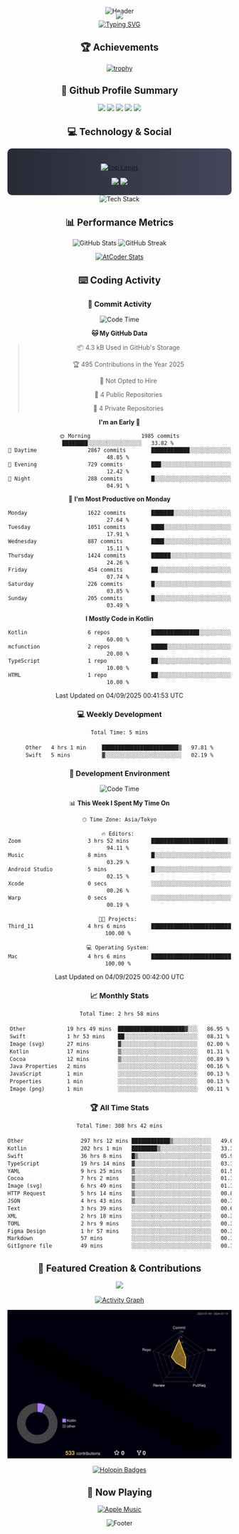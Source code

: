 <div align="center">
  
![Header](https://capsule-render.vercel.app/api?type=waving&color=gradient&customColorList=12&height=300&section=header&text=Welcome%20to%20Batapii's%20Universe&fontSize=50&animation=fadeIn&fontAlignY=40&desc=Android%20Developer%20|%20Kotlin%20LOVE%20)

<div style="margin-top: -20px;">
  <img src="https://readme-typing-svg.herokuapp.com/?lines=Crafting+Android+Experiences;Building+Tomorrow's+Apps+Today;Always+Learning,+Always+Growing&font=Fira%20Code&center=true&width=440&height=45&color=f75c7e&vCenter=true&size=22&pause=1000">
</div>

<a href="https://git.io/typing-svg">
  <img src="https://readme-typing-svg.demolab.com?font=Fira+Code&weight=600&size=28&duration=4000&pause=1000&center=true&vCenter=true&width=800&lines=Hey+there!+I'm+Batapii+%F0%9F%91%8B;Android+Developer+from+Japan+%F0%9F%87%AF%F0%9F%87%B5" alt="Typing SVG" />
</a>

## 🏆 Achievements

[![trophy](https://github-profile-trophy.vercel.app/?username=batapii&theme=onestar&no-frame=true&no-bg=true&column=8&rank=SECRET,SSS,SS,S,AAA,AA,A,B,C,?&margin-w=10&margin-h=10)](https://github.com/ryo-ma/github-profile-trophy)

## 🎯 Github Profile Summary

<div align="center">
  <img src="http://github-profile-summary-cards.vercel.app/api/cards/profile-details?username=batapii&theme=radical" />
  <img src="http://github-profile-summary-cards.vercel.app/api/cards/repos-per-language?username=batapii&theme=radical" />
  <img src="http://github-profile-summary-cards.vercel.app/api/cards/most-commit-language?username=batapii&theme=radical" />
  <img src="http://github-profile-summary-cards.vercel.app/api/cards/stats?username=batapii&theme=radical" />
  <img src="http://github-profile-summary-cards.vercel.app/api/cards/productive-time?username=batapii&theme=radical" />
</div>

## 💻 Technology & Social

<div align="center" style="background: linear-gradient(to right, #282A36, #44475A); padding: 20px; border-radius: 10px;">

[![Top Langs](https://github-readme-stats.vercel.app/api/top-langs/?username=batapii
)](https://github.com/anuraghazra/github-readme-stats)

<div style="margin-top: 15px">
<a href="https://github.com/batapii"><img src="https://img.shields.io/github/followers/batapii?style=for-the-badge&logo=github&label=Follow&color=ff6e96&labelColor=282A36"/></a>
<a href="https://twitter.com/batapii3939"><img src="https://img.shields.io/twitter/follow/batapii?style=for-the-badge&logo=twitter&color=1DA1F2&labelColor=282A36&label= Twitter"/></a>
</div>

</div>

<div align="center">
<img src="https://github-readme-tech-stack.vercel.app/api/cards?title=Tech+Stack&align=center&titleAlign=center&fontSize=20&lineHeight=10&lineCount=4&theme=github_dark&width=800&bg=%230D1117&badge=%23161B22&border=%2321262D&titleColor=%2358A6FF&line1=kotlin%2Ckotlin%2C0095D5%3Bandroid%2Candroid%2C00ff00%3Bjetpackcompose%2Cjetpack%2C4285F4%3B&line2=swift%2Cswift%2CFA7343%3Bfirebase%2Cfirebase%2CFFCA28%3Bgithub%2Cgithub%2C181717%3B&line3=typescript%2Ctypescript%2C3178C6%3Bgraphql%2Cgraphql%2CE10098%3Bsupabase%2Csupabase%2C3FCF8E%3B&line4=gradle%2Cgradle%2C02303A%3Bgitkraken%2Cgitkraken%2C179287%3Bpostman%2Cpostman%2CFF6C37%3B" alt="Tech Stack" />
</div>



## 📊 Performance Metrics

<div align="center">

![GitHub Stats](https://github-readme-stats.vercel.app/api?username=batapii&show_icons=true&theme=radical&hide_border=true&bg_color=0D1117)
![GitHub Streak](https://github-readme-streak-stats.herokuapp.com/?user=batapii&theme=radical&hide_border=true&background=0D1117)

[![AtCoder Stats](https://atcoder-readme-stats.vercel.app/stats/batapii3939?theme=dark&show_history=5&width=495)](https://github.com/iwbc-mzk/atcoder-readme-stats)

</div>

## ⌨️ Coding Activity

### 🌟 Commit Activity
<!--START_SECTION:commit-stats-->
![Code Time](http://img.shields.io/badge/Code%20Time-605%20hrs%2054%20mins-blue)

**🐱 My GitHub Data** 

> 📦 4.3 kB Used in GitHub's Storage 
 > 
> 🏆 495 Contributions in the Year 2025
 > 
> 🚫 Not Opted to Hire
 > 
> 📜 4 Public Repositories 
 > 
> 🔑 4 Private Repositories 
 > 
**I'm an Early 🐤** 

```text
🌞 Morning                1985 commits        ████████░░░░░░░░░░░░░░░░░   33.82 % 
🌆 Daytime                2867 commits        ████████████░░░░░░░░░░░░░   48.85 % 
🌃 Evening                729 commits         ███░░░░░░░░░░░░░░░░░░░░░░   12.42 % 
🌙 Night                  288 commits         █░░░░░░░░░░░░░░░░░░░░░░░░   04.91 % 
```
📅 **I'm Most Productive on Monday** 

```text
Monday                   1622 commits        ███████░░░░░░░░░░░░░░░░░░   27.64 % 
Tuesday                  1051 commits        ████░░░░░░░░░░░░░░░░░░░░░   17.91 % 
Wednesday                887 commits         ████░░░░░░░░░░░░░░░░░░░░░   15.11 % 
Thursday                 1424 commits        ██████░░░░░░░░░░░░░░░░░░░   24.26 % 
Friday                   454 commits         ██░░░░░░░░░░░░░░░░░░░░░░░   07.74 % 
Saturday                 226 commits         █░░░░░░░░░░░░░░░░░░░░░░░░   03.85 % 
Sunday                   205 commits         █░░░░░░░░░░░░░░░░░░░░░░░░   03.49 % 
```


**I Mostly Code in Kotlin** 

```text
Kotlin                   6 repos             ███████████████░░░░░░░░░░   60.00 % 
mcfunction               2 repos             █████░░░░░░░░░░░░░░░░░░░░   20.00 % 
TypeScript               1 repo              ██░░░░░░░░░░░░░░░░░░░░░░░   10.00 % 
HTML                     1 repo              ██░░░░░░░░░░░░░░░░░░░░░░░   10.00 % 
```




 Last Updated on 04/09/2025 00:41:53 UTC
<!--END_SECTION:commit-stats-->

### 💻 Weekly Development
<!--START_SECTION:wakatime-->

```txt
Total Time: 5 mins

Other   4 hrs 1 min     ████████████████████████▒   97.81 %
Swift   5 mins          ▓░░░░░░░░░░░░░░░░░░░░░░░░   02.19 %
```

<!--END_SECTION:wakatime-->

### 🔨 Development Environment
<!--START_SECTION:dev-stats-->
![Code Time](http://img.shields.io/badge/Code%20Time-605%20hrs%2054%20mins-blue)

📊 **This Week I Spent My Time On** 

```text
🕑︎ Time Zone: Asia/Tokyo

🔥 Editors: 
Zoom                     3 hrs 52 mins       ████████████████████████░   94.11 % 
Music                    8 mins              █░░░░░░░░░░░░░░░░░░░░░░░░   03.29 % 
Android Studio           5 mins              █░░░░░░░░░░░░░░░░░░░░░░░░   02.15 % 
Xcode                    0 secs              ░░░░░░░░░░░░░░░░░░░░░░░░░   00.26 % 
Warp                     0 secs              ░░░░░░░░░░░░░░░░░░░░░░░░░   00.19 % 

🐱‍💻 Projects: 
Third_11                 4 hrs 6 mins        █████████████████████████   100.00 % 

💻 Operating System: 
Mac                      4 hrs 6 mins        █████████████████████████   100.00 % 
```


 Last Updated on 04/09/2025 00:42:00 UTC
<!--END_SECTION:dev-stats-->

### 📈 Monthly Stats
<!--START_SECTION:wakamonth-->

```txt
Total Time: 2 hrs 58 mins

Other             19 hrs 49 mins  █████████████████████▓░░░   86.95 %
Swift             1 hr 53 mins    ██░░░░░░░░░░░░░░░░░░░░░░░   08.31 %
Image (svg)       27 mins         ▓░░░░░░░░░░░░░░░░░░░░░░░░   02.00 %
Kotlin            17 mins         ▒░░░░░░░░░░░░░░░░░░░░░░░░   01.31 %
Cocoa             12 mins         ▒░░░░░░░░░░░░░░░░░░░░░░░░   00.89 %
Java Properties   2 mins          ░░░░░░░░░░░░░░░░░░░░░░░░░   00.16 %
JavaScript        1 min           ░░░░░░░░░░░░░░░░░░░░░░░░░   00.13 %
Properties        1 min           ░░░░░░░░░░░░░░░░░░░░░░░░░   00.13 %
Image (png)       1 min           ░░░░░░░░░░░░░░░░░░░░░░░░░   00.11 %
```

<!--END_SECTION:wakamonth-->

### 🏆 All Time Stats
<!--START_SECTION:wakaalltime-->

```txt
Total Time: 308 hrs 42 mins

Other                  297 hrs 12 mins ████████████▒░░░░░░░░░░░░   49.05 %
Kotlin                 202 hrs 1 min   ████████▒░░░░░░░░░░░░░░░░   33.34 %
Swift                  36 hrs 8 mins   █▒░░░░░░░░░░░░░░░░░░░░░░░   05.97 %
TypeScript             19 hrs 14 mins  ▓░░░░░░░░░░░░░░░░░░░░░░░░   03.18 %
YAML                   9 hrs 25 mins   ▒░░░░░░░░░░░░░░░░░░░░░░░░   01.55 %
Cocoa                  7 hrs 2 mins    ▒░░░░░░░░░░░░░░░░░░░░░░░░   01.16 %
Image (svg)            6 hrs 49 mins   ▒░░░░░░░░░░░░░░░░░░░░░░░░   01.13 %
HTTP Request           5 hrs 14 mins   ▒░░░░░░░░░░░░░░░░░░░░░░░░   00.86 %
JSON                   4 hrs 43 mins   ▒░░░░░░░░░░░░░░░░░░░░░░░░   00.78 %
Text                   3 hrs 39 mins   ░░░░░░░░░░░░░░░░░░░░░░░░░   00.60 %
XML                    2 hrs 18 mins   ░░░░░░░░░░░░░░░░░░░░░░░░░   00.38 %
TOML                   2 hrs 9 mins    ░░░░░░░░░░░░░░░░░░░░░░░░░   00.36 %
Figma Design           1 hr 57 mins    ░░░░░░░░░░░░░░░░░░░░░░░░░   00.32 %
Markdown               57 mins         ░░░░░░░░░░░░░░░░░░░░░░░░░   00.16 %
GitIgnore file         49 mins         ░░░░░░░░░░░░░░░░░░░░░░░░░   00.14 %
```

<!--END_SECTION:wakaalltime-->


## 🌟 Featured Creation & Contributions

<div align="center">
  <a href="https://github.com/batapii/ToDoSNS">
    <img src="https://github-readme-stats.vercel.app/api/pin/?username=batapii&repo=ToDoSNS&theme=radical&hide_border=true&bg_color=0D1117" />
  </a>

[![Activity Graph](https://github-readme-activity-graph.vercel.app/graph?username=batapii&custom_title=Contribution%20Graph&hide_border=true&theme=radical&bg_color=0D1117)](https://github.com/ashutosh00710/github-readme-activity-graph)

![3D Contrib](./profile-3d-contrib/profile-night-rainbow.svg)

[![Holopin Badges](https://holopin.me/batapii)](https://holopin.io/@batapii)

</div>

## 🎵 Now Playing

<div align="center">
  
[![Apple Music](https://music-profile.rayriffy.com/theme/dark.svg?uid=001005.6598667d2ffd4a10a4f429edd0ba24c4.1156)](https://github.com/rayriffy/apple-music-github-profile)

</div>

![Footer](https://capsule-render.vercel.app/api?type=waving&color=gradient&customColorList=12&height=100&section=footer)

</div>
